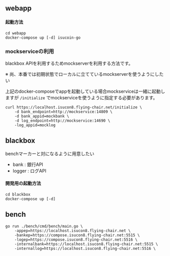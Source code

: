 ## webapp

#### 起動方法

    cd webapp
    docker-compose up [-d] isucoin-go

### mockserviceの利用

blackbox APIを利用するためmockserverを利用する方法です。

※ 尚、本番では初期状態でローカルに立てているmockserverを使うようにしたい

上記のdocker-composeでappを起動している場合mockserviceは一緒に起動しますが `/initialize` でmockserviceを使うように指定する必要があります。

    curl https://localhost.isucon8.flying-chair.net/initialize \
        -d bank_endpoint=http://mockservice:14809 \
        -d bank_appid=mockbank \
        -d log_endpoint=http://mockservice:14690 \
        -log_appid=mocklog

## blackbox

benchマーカーと対になるように用意したい

- bank   : 銀行API
- logger : ログAPI

#### 開発用の起動方法

    cd blackbox
    docker-compose up [-d]

## bench

    go run ./bench/cmd/bench/main.go \
        -appep=https://localhost.isucon8.flying-chair.net \
        -bankep=https://compose.isucon8.flying-chair.net:5515 \
        -logep=https://compose.isucon8.flying-chair.net:5516 \
        -internalbank=https://localhost.isucon8.flying-chair.net:5515 \
        -internallog=https://localhost.isucon8.flying-chair.net:5516 \

